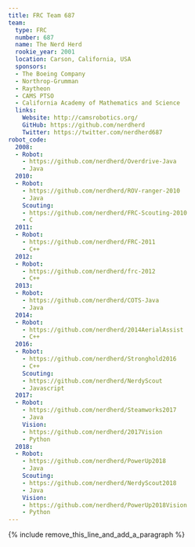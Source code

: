 ```yaml
---
title: FRC Team 687
team:
  type: FRC
  number: 687
  name: The Nerd Herd
  rookie_year: 2001
  location: Carson, California, USA
  sponsors:
  - The Boeing Company
  - Northrop-Grumman
  - Raytheon
  - CAMS PTSO
  - California Academy of Mathematics and Science
  links:
    Website: http://camsrobotics.org/
    GitHub: https://github.com/nerdherd
    Twitter: https://twitter.com/nerdherd687
robot_code:
  2008:
  - Robot:
    - https://github.com/nerdherd/Overdrive-Java
    - Java
  2010:
  - Robot:
    - https://github.com/nerdherd/ROV-ranger-2010
    - Java
    Scouting:
    - https://github.com/nerdherd/FRC-Scouting-2010
    - C
  2011:
  - Robot:
    - https://github.com/nerdherd/FRC-2011
    - C++
  2012:
  - Robot:
    - https://github.com/nerdherd/frc-2012
    - C++
  2013:
  - Robot:
    - https://github.com/nerdherd/COTS-Java
    - Java
  2014:
  - Robot:
    - https://github.com/nerdherd/2014AerialAssist
    - C++
  2016:
  - Robot:
    - https://github.com/nerdherd/Stronghold2016
    - C++
    Scouting:
    - https://github.com/nerdherd/NerdyScout
    - Javascript
  2017:
  - Robot:
    - https://github.com/nerdherd/Steamworks2017
    - Java
    Vision:
    - https://github.com/nerdherd/2017Vision
    - Python
  2018:
  - Robot:
    - https://github.com/nerdherd/PowerUp2018
    - Java
    Scouting:
    - https://github.com/nerdherd/NerdyScout2018
    - Java
    Vision:
    - https://github.com/nerdherd/PowerUp2018Vision
    - Python
---
```


{% include remove_this_line_and_add_a_paragraph %}
